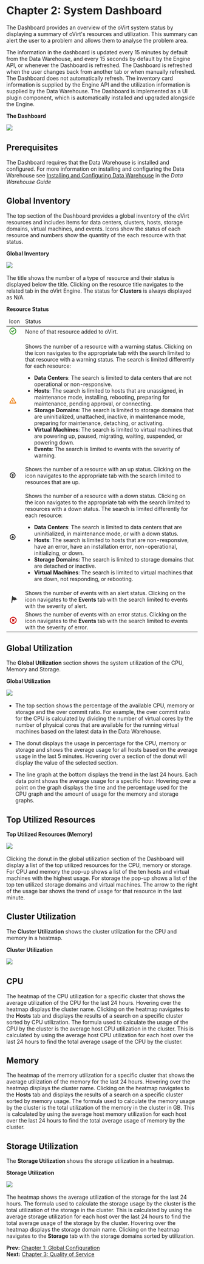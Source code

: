 # Chapter 2: System Dashboard

The Dashboard provides an overview of the oVirt system status by displaying a summary of oVirt's resources and utilization. This summary can alert the user to a problem and allows them to analyse the problem area.

The information in the dashboard is updated every 15 minutes by default from the Data Warehouse, and every 15 seconds by default by the Engine API, or whenever the Dashboard is refreshed. The Dashboard is refreshed when the user changes back from another tab or when manually refreshed. The Dashboard does not automatically refresh. The inventory card information is supplied by the Engine API and the utilization information is supplied by the Data Warehouse. The Dashboard is implemented as a UI plugin component, which is automatically installed and upgraded alongside the Engine.

**The Dashboard**

![](../images/RHV_System_Dashboard.png)

## Prerequisites

The Dashboard requires that the Data Warehouse is installed and configured. For more information on installing and configuring the Data Warehouse see [Installing and Configuring Data Warehouse](https://access.redhat.com/documentation/en/red-hat-virtualization/4.0/paged/data-warehouse-guide/chapter-1-installing-and-configuring-data-warehouse) in the *Data Warehouse Guide*

## Global Inventory

The top section of the Dashboard provides a global inventory of the oVirt resources and includes items for data centers, clusters, hosts, storage domains, virtual machines, and events. Icons show the status of each resource and numbers show the quantity of the each resource with that status.

**Global Inventory**

![](../images/Dashboard_Inventory.png)

The title shows the number of a type of resource and their status is displayed below the title. Clicking on the resource title navigates to the related tab in the oVirt Engine. The status for **Clusters** is always displayed as N/A.

**Resource Status**

<table>
 <thead>
  <tr>
   <td>Icon</td>
   <td>Status</td>
  </tr>
 </thead>
 <tbody>
  <tr>
   <td><img src="images/Dashboard_No_Items.png" /></td>
   <td>None of that resource added to oVirt. </td>
  </tr>
  <tr>
   <td><img src="images/Dashboard_Warning.png" /></td>
   <td>
    <p>Shows the number of a resource with a warning status. Clicking on the icon navigates to the appropriate tab with the search limited to that resource with a warning status. The search is limited differently for each resource:</p>
    <ul>
     <li><b>Data Centers</b>: The search is limited to data centers that are not operational or non-responsive.</li>
     <li><b>Hosts</b>: The search is limited to hosts that are unassigned, in maintenance mode, installing, rebooting, preparing for maintenance, pending approval, or connecting.</li>
     <li><b>Storage Domains</b>: The search is limited to storage domains that are uninitialized, unattached, inactive, in maintenance mode, preparing for maintenance, detaching, or activating.</li>
     <li><b>Virtual Machines</b>: The search is limited to virtual machines that are powering up, paused, migrating, waiting, suspended, or powering down.  </li>
     <li><b>Events</b>: The search is limited to events with the severity of warning.</li>
    </ul>
   </td>
  </tr>
  <tr>
   <td><img src="images/Dashboard_Up.png" /></td>
   <td>Shows the number of a resource with an up status. Clicking on the icon navigates to the appropriate tab with the search limited to resources that are up. </td>
  </tr>
  <tr>
   <td><img src="images/Dashboard_Down.png" /></td>
   <td>
    <p>Shows the number of a resource with a down status. Clicking on the icon navigates to the appropriate tab with the search limited to resources with a down status. The search is limited differently for each resource:</p>
    <ul>
     <li><b>Data Centers</b>: The search is limited to data centers that are uninitialized, in maintenance mode, or with a down status.</li>
     <li><b>Hosts</b>: The search is limited to hosts that are non-responsive, have an error, have an installation error, non-operational, initializing, or down.</li>
     <li><b>Storage Domains</b>: The search is limited to storage domains that are detached or inactive.</li>
     <li><b>Virtual Machines</b>: The search is limited to virtual machines that are down, not responding, or rebooting.</li>
    </ul>
   </td>
  </tr>
  <tr>
   <td><img src="images/Dashboard_Alert.png" /></td>
   <td>Shows the number of events with an alert status. Clicking on the icon navigates to the <b>Events</b> tab with the search limited to events with the severity of alert. </td>
  </tr>
  <tr>
   <td><img src="images/Dashboard_Error.png" /></td>
   <td>Shows the number of events with an error status. Clicking on the icon navigates to the <b>Events</b> tab with the search limited to events with the severity of error.</td>
  </tr>
 </tbody>
</table>

## Global Utilization

The **Global Utilization** section shows the system utilization of the CPU, Memory and Storage.

**Global Utilization**

![](../images/Dashboard_Global_Utilization.png)

* The top section shows the percentage of the available CPU, memory or storage and the over commit ratio. For example, the over commit ratio for the CPU is calculated by dividing the number of virtual cores by the number of physical cores that are available for the running virtual machines based on the latest data in the Data Warehouse.

* The donut displays the usage in percentage for the CPU, memory or storage and shows the average usage for all hosts based on the average usage in the last 5 minutes. Hovering over a section of the donut will display the value of the selected section.

* The line graph at the bottom displays the trend in the last 24 hours. Each data point shows the average usage for a specific hour. Hovering over a point on the graph displays the time and the percentage used for the CPU graph and the amount of usage for the memory and storage graphs.

## Top Utilized Resources

**Top Utilized Resources (Memory)**

![](../images/Dashboard_Pop_Up.png)

Clicking the donut in the global utilization section of the Dashboard will display a list of the top utilized resources for the CPU, memory or storage. For CPU and memory the pop-up shows a list of the ten hosts and virtual machines with the highest usage. For storage the pop-up shows a list of the top ten utilized storage domains and virtual machines. The arrow to the right of the usage bar shows the trend of usage for that resource in the last minute.

## Cluster Utilization

The **Cluster Utilization** shows the cluster utilization for the CPU and memory in a heatmap.

**Cluster Utilization**

![](../images/Dashboard_Cluster_Utilization.png)

## CPU

The heatmap of the CPU utilization for a specific cluster that shows the average utilization of the CPU for the last 24 hours. Hovering over the heatmap displays the cluster name. Clicking on the heatmap navigates to the **Hosts** tab and displays the results of a search on a specific cluster sorted by CPU utilization. The formula used to calculate the usage of the CPU by the cluster is the average host CPU utilization in the cluster. This is calculated by using the average host CPU utilization for each host over the last 24 hours to find the total average usage of the CPU by the cluster.

## Memory

The heatmap of the memory utilization for a specific cluster that shows the average utilization of the memory for the last 24 hours. Hovering over the heatmap displays the cluster name. Clicking on the heatmap navigates to the **Hosts** tab and displays the results of a search on a specific cluster sorted by memory usage. The formula used to calculate the memory usage by the cluster is the total utilization of the memory in the cluster in GB. This is calculated by using the average host memory utilization for each host over the last 24 hours to find the total average usage of memory by the cluster.

## Storage Utilization

The **Storage Utilization** shows the storage utilization in a heatmap.  

**Storage Utilization**

![](../images/Dashboard_Storage_Utilization.png)

The heatmap shows the average utilization of the storage for the last 24 hours. The formula used to calculate the storage usage by the cluster is the total utilization of the storage in the cluster. This is calculated by using the average storage utilization for each host over the last 24 hours to find the total average usage of the storage by the cluster. Hovering over the heatmap displays the storage domain name. Clicking on the heatmap navigates to the **Storage** tab with the storage domains sorted by utilization.

**Prev:** [Chapter 1: Global Configuration](../chap-Global_Configuration)<br>
**Next:** [Chapter 3: Quality of Service](../chap-Quality_of_Service)
